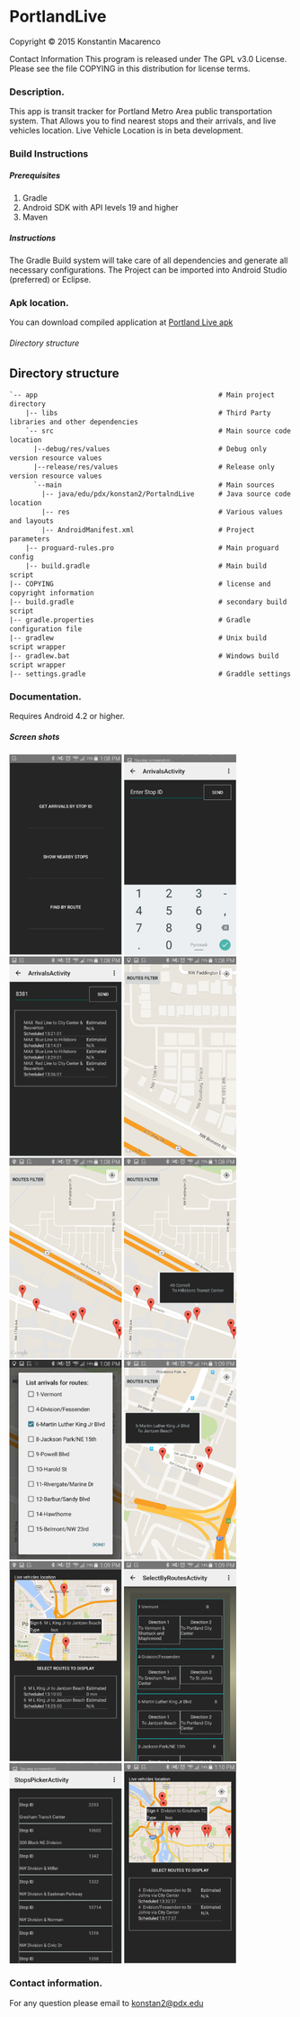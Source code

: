 PortlandLive
==========

Copyright © 2015 Konstantin Macarenco

Contact Information
This program is released under The GPL v3.0 License. Please see the file COPYING in this distribution for license terms.

### Description.

This app is transit tracker for Portland Metro Area public transportation system. That Allows you to find nearest stops and their arrivals, and live vehicles location. Live Vehicle Location is in beta development. 



### Build Instructions
##### Prerequisites
1. Gradle
2. Android SDK with API levels 19 and higher
3. Maven

##### Instructions
The Gradle Build system will take care of all dependencies and generate all necessary configurations. The Project can be imported into Android Studio (preferred) or Eclipse.


### Apk location.
 You can download compiled application at
[Portland Live apk](https://drive.google.com/folderview?id=0B1sfVZHfid1-fkVaZVBfYkxWcjNOek9hY1doeDlkdk1MOWtMUkRGUDJyNG1WVGxkNi1nZHM&usp=sharing)



###### Directory structure
## Directory structure ##

    `-- app                                             # Main project directory
        |-- libs                                        # Third Party libraries and other dependencies
        `-- src                                         # Main source code location
          |--debug/res/values                           # Debug only version resource values
          |--release/res/values                         # Release only version resource values
          `--main                                       # Main sources
            |-- java/edu/pdx/konstan2/PortalndLive      # Java source code location
            |-- res                                     # Various values and layouts
            |-- AndroidManifest.xml                     # Project parameters
        |-- proguard-rules.pro                          # Main proguard config
        |-- build.gradle                                # Main build script
    |-- COPYING                                         # license and copyright information
    |-- build.gradle                                    # secondary build script
    |-- gradle.properties                               # Gradle configuration file      
    |-- gradlew                                         # Unix build script wrapper
    |-- gradlew.bat                                     # Windows build script wrapper    
    |-- settings.gradle                                 # Graddle settings


### Documentation.

Requires Android 4.2 or higher.

##### Screen shots
<img src=https://github.com/konstantin-psu/PortlandLive/blob/master/screenShots/1.png width="200"  >
<img src=https://github.com/konstantin-psu/PortlandLive/blob/master/screenShots/2.png  width="200" >
<img src=https://github.com/konstantin-psu/PortlandLive/blob/master/screenShots/3.png  width="200" >
<img src=https://github.com/konstantin-psu/PortlandLive/blob/master/screenShots/4.png  width="200" >
<img src=https://github.com/konstantin-psu/PortlandLive/blob/master/screenShots/5.png  width="200" >
<img src=https://github.com/konstantin-psu/PortlandLive/blob/master/screenShots/6.png  width="200" >
<img src=https://github.com/konstantin-psu/PortlandLive/blob/master/screenShots/7.png  width="200" >
<img src=https://github.com/konstantin-psu/PortlandLive/blob/master/screenShots/8.png  width="200" >
<img src=https://github.com/konstantin-psu/PortlandLive/blob/master/screenShots/9.png  width="200" >
<img src=https://github.com/konstantin-psu/PortlandLive/blob/master/screenShots/10.png width="200" >
<img src=https://github.com/konstantin-psu/PortlandLive/blob/master/screenShots/11.png width="200" >
<img src=https://github.com/konstantin-psu/PortlandLive/blob/master/screenShots/12.png width="200" >



### Contact information.
For any question please email to <konstan2@pdx.edu>
